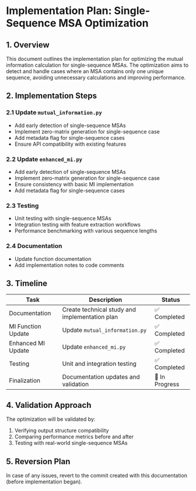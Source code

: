 # Implementation Plan: Single-Sequence MSA Optimization

## 1. Overview

This document outlines the implementation plan for optimizing the mutual information calculation for single-sequence MSAs. The optimization aims to detect and handle cases where an MSA contains only one unique sequence, avoiding unnecessary calculations and improving performance.

## 2. Implementation Steps

### 2.1 Update `mutual_information.py`
- Add early detection of single-sequence MSAs
- Implement zero-matrix generation for single-sequence case
- Add metadata flag for single-sequence cases
- Ensure API compatibility with existing features

### 2.2 Update `enhanced_mi.py`
- Add early detection of single-sequence MSAs
- Implement zero-matrix generation for single-sequence case
- Ensure consistency with basic MI implementation
- Add metadata flag for single-sequence cases

### 2.3 Testing
- Unit testing with single-sequence MSAs
- Integration testing with feature extraction workflows
- Performance benchmarking with various sequence lengths

### 2.4 Documentation
- Update function documentation
- Add implementation notes to code comments

## 3. Timeline

| Task | Description | Status |
|------|-------------|--------|
| Documentation | Create technical study and implementation plan | ✅ Completed |
| MI Function Update | Update `mutual_information.py` | ✅ Completed |
| Enhanced MI Update | Update `enhanced_mi.py` | ✅ Completed |
| Testing | Unit and integration testing | ✅ Completed |
| Finalization | Documentation updates and validation | 🔄 In Progress |

## 4. Validation Approach

The optimization will be validated by:
1. Verifying output structure compatibility
2. Comparing performance metrics before and after
3. Testing with real-world single-sequence MSAs

## 5. Reversion Plan

In case of any issues, revert to the commit created with this documentation (before implementation began).